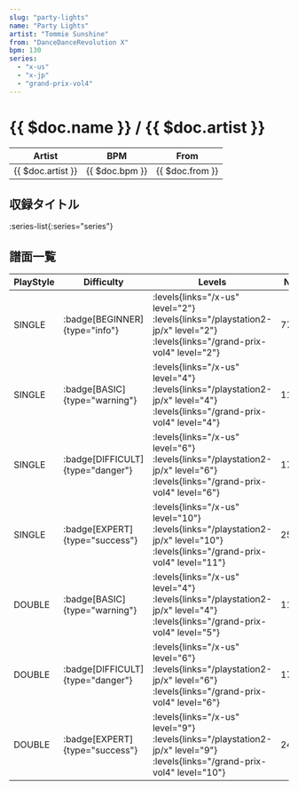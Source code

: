 ```yaml
---
slug: "party-lights"
name: "Party Lights"
artist: "Tommie Sunshine"
from: "DanceDanceRevolution X"
bpm: 130
series:
  - "x-us"
  - "x-jp"
  - "grand-prix-vol4"
---
```


# {{ $doc.name }} / {{ $doc.artist }}

|Artist|BPM|From|
|------|---|----|
|{{ $doc.artist }}|{{ $doc.bpm }}|{{ $doc.from }}|

## 収録タイトル

:series-list{:series="series"}

## 譜面一覧

|PlayStyle|Difficulty|Levels|Notes|Movie|
|---------|----------|------|-----|-----|
|SINGLE| :badge[BEGINNER]{type="info"}| :levels{links="/x-us" level="2"}  :levels{links="/playstation2-jp/x" level="2"} :levels{links="/grand-prix-vol4" level="2"}|77/0||
|SINGLE| :badge[BASIC]{type="warning"}| :levels{links="/x-us" level="4"}  :levels{links="/playstation2-jp/x" level="4"} :levels{links="/grand-prix-vol4" level="4"}|117/36||
|SINGLE| :badge[DIFFICULT]{type="danger"}| :levels{links="/x-us" level="6"}  :levels{links="/playstation2-jp/x" level="6"} :levels{links="/grand-prix-vol4" level="6"}|173/32||
|SINGLE| :badge[EXPERT]{type="success"}| :levels{links="/x-us" level="10"}  :levels{links="/playstation2-jp/x" level="10"} :levels{links="/grand-prix-vol4" level="11"}|250/52||
|DOUBLE| :badge[BASIC]{type="warning"}| :levels{links="/x-us" level="4"}  :levels{links="/playstation2-jp/x" level="4"} :levels{links="/grand-prix-vol4" level="5"}|117/0||
|DOUBLE| :badge[DIFFICULT]{type="danger"}| :levels{links="/x-us" level="6"}  :levels{links="/playstation2-jp/x" level="6"} :levels{links="/grand-prix-vol4" level="6"}|173/19||
|DOUBLE| :badge[EXPERT]{type="success"}| :levels{links="/x-us" level="9"}  :levels{links="/playstation2-jp/x" level="9"} :levels{links="/grand-prix-vol4" level="10"}|243/54||
